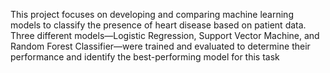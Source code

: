 This project focuses on developing and comparing machine learning models to classify the presence of heart disease based on patient data. Three different models—Logistic Regression, Support Vector Machine, and Random Forest Classifier—were trained and evaluated to determine their performance and identify the best-performing model for this task

